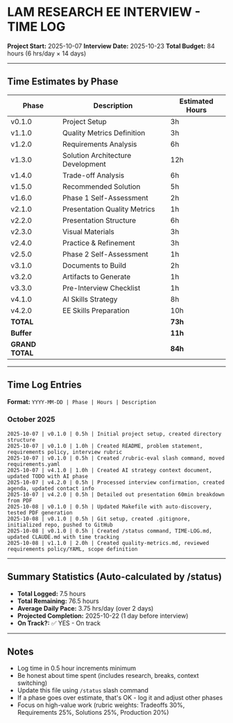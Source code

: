 # LAM RESEARCH EE INTERVIEW - TIME LOG

**Project Start:** 2025-10-07
**Interview Date:** 2025-10-23
**Total Budget:** 84 hours (6 hrs/day × 14 days)

---

## Time Estimates by Phase

| Phase | Description | Estimated Hours |
|-------|-------------|-----------------|
| v0.1.0 | Project Setup | 3h |
| v1.1.0 | Quality Metrics Definition | 3h |
| v1.2.0 | Requirements Analysis | 6h |
| v1.3.0 | Solution Architecture Development | 12h |
| v1.4.0 | Trade-off Analysis | 6h |
| v1.5.0 | Recommended Solution | 5h |
| v1.6.0 | Phase 1 Self-Assessment | 2h |
| v2.1.0 | Presentation Quality Metrics | 1h |
| v2.2.0 | Presentation Structure | 6h |
| v2.3.0 | Visual Materials | 3h |
| v2.4.0 | Practice & Refinement | 3h |
| v2.5.0 | Phase 2 Self-Assessment | 1h |
| v3.1.0 | Documents to Build | 2h |
| v3.2.0 | Artifacts to Generate | 1h |
| v3.3.0 | Pre-Interview Checklist | 1h |
| v4.1.0 | AI Skills Strategy | 8h |
| v4.2.0 | EE Skills Preparation | 10h |
| **TOTAL** | | **73h** |
| **Buffer** | | **11h** |
| **GRAND TOTAL** | | **84h** |

---

## Time Log Entries

**Format:** `YYYY-MM-DD | Phase | Hours | Description`

### October 2025

```
2025-10-07 | v0.1.0 | 0.5h | Initial project setup, created directory structure
2025-10-07 | v0.1.0 | 1.0h | Created README, problem statement, requirements policy, interview rubric
2025-10-07 | v0.1.0 | 0.5h | Created /rubric-eval slash command, moved requirements.yaml
2025-10-07 | v4.1.0 | 1.0h | Created AI strategy context document, updated TODO with AI phase
2025-10-07 | v4.2.0 | 0.5h | Processed interview confirmation, created agenda, updated contact info
2025-10-07 | v4.2.0 | 0.5h | Detailed out presentation 60min breakdown from PDF
2025-10-08 | v0.1.0 | 0.5h | Updated Makefile with auto-discovery, tested PDF generation
2025-10-08 | v0.1.0 | 0.5h | Git setup, created .gitignore, initialized repo, pushed to GitHub
2025-10-08 | v0.1.0 | 0.5h | Created /status command, TIME-LOG.md, updated CLAUDE.md with time tracking
2025-10-08 | v1.1.0 | 2.0h | Created quality-metrics.md, reviewed requirements policy/YAML, scope definition
```

---

## Summary Statistics (Auto-calculated by /status)

- **Total Logged:** 7.5 hours
- **Total Remaining:** 76.5 hours
- **Average Daily Pace:** 3.75 hrs/day (over 2 days)
- **Projected Completion:** 2025-10-22 (1 day before interview)
- **On Track?:** ✅ YES - On track

---

## Notes

- Log time in 0.5 hour increments minimum
- Be honest about time spent (includes research, breaks, context switching)
- Update this file using `/status` slash command
- If a phase goes over estimate, that's OK - log it and adjust other phases
- Focus on high-value work (rubric weights: Tradeoffs 30%, Requirements 25%, Solutions 25%, Production 20%)
